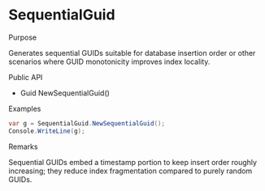 # SequentialGuid

Purpose

Generates sequential GUIDs suitable for database insertion order or other scenarios where GUID monotonicity improves index locality.

Public API

- Guid NewSequentialGuid()

Examples

```csharp
var g = SequentialGuid.NewSequentialGuid();
Console.WriteLine(g);
```

Remarks

Sequential GUIDs embed a timestamp portion to keep insert order roughly increasing; they reduce index fragmentation compared to purely random GUIDs.
